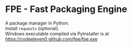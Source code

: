 # FPE - Fast Packaging Engine
A package manager in Python.<br>
Install `requests` (optional).<br>
Windows executable compiled via PyInstaller is at https://codeeleven0.github.com/fpe/fpe.exe